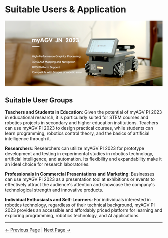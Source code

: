 # Suitable Users & Application

<img src="../resources/1-ProductIntroduction/README/JN-main.png " width="800" height="auto" />

## Suitable User Groups

**Teachers and Students in Education**: Given the potential of myAGV PI 2023 in educational research, it is particularly suited for STEM courses and robotics projects in secondary and higher education institutions. Teachers can use myAGV PI 2023 to design practical courses, while students can learn programming, robotics control theory, and the basics of artificial intelligence through it.

**Researchers**: Researchers can utilize myAGV PI 2023 for prototype development and testing in experimental studies in robotics technology, artificial intelligence, and automation. Its flexibility and expandability make it an ideal choice for research laboratories.

**Professionals in Commercial Presentations and Marketing**: Businesses can use myAGV PI 2023 as a presentation tool at exhibitions or events to effectively attract the audience's attention and showcase the company's technological strength and innovative products.

**Individual Enthusiasts and Self-Learners**: For individuals interested in robotics technology, regardless of their technical background, myAGV PI 2023 provides an accessible and affordably priced platform for learning and exploring programming, robotics technology, and AI applications.

---

 [← Previous Page](README.md#chapter-summary) | [Next Page →](1.3-ApplicationScenario.md)

